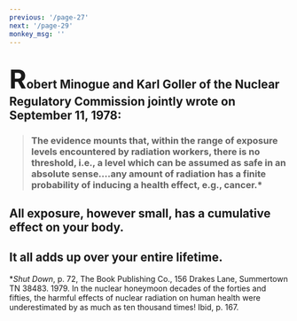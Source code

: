 ```yaml
---
previous: '/page-27'
next: '/page-29'
monkey_msg: ''
---
```


## <span style="font-size:47px;">R</span>obert Minogue and Karl Goller of the Nuclear Regulatory Commission jointly wrote on September 11, 1978:
> ### The evidence mounts that, within the range of exposure levels encountered by radiation workers, there is no threshold, i.e., a level which can be assumed as safe in an absolute sense....any amount of radiation has a finite probability of inducing a health effect, e.g., cancer.*

## All exposure, however small, has a cumulative effect on your body.

## It all adds up over your entire lifetime.

*_Shut Down_, p. 72, The Book Publishing Co., 156 Drakes Lane, Summertown TN 38483. 1979. In the nuclear honeymoon decades of the forties and fifties, the harmful effects of nuclear radiation on human health were underestimated by as much as ten thousand times! Ibid, p. 167.
